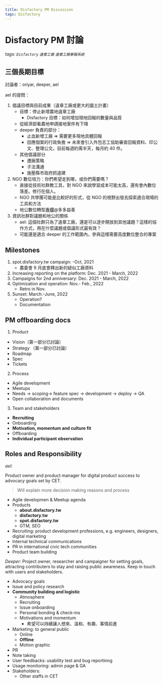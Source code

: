 ```yaml
---
title: Disfactory PM Discussion
tags: Disfactory
---
```

# Disfactory PM 討論

###### tags: `Disfactory` `違章工廠` `違章工廠舉報系統`

## 三個長期目標

討論者：oriyar, deeper, ael

ael 的提問：
1. 倡議目標與目前成果（違章工廠或更大的國土計畫）
    - 目標：停止新增農地違章工廠
        - Disfactory 目標：如何增加現地回報的數量與品質
    - 從經濟部看農地申請接地案件有下降
    - deeper 負責的部分：
        - 止血新增工廠 => 需要更多現地具體回報
        - 回應個案的行政負擔 => 未來會引入外包志工協助審查回報資料、印公文、整理公文。目前每週約需半天，每月約 40 件。
    - 其他倡議部分
        - 遷廠策略
        - 子法溝通
        - 施壓縣市政府抓違建
2. NGO 數位培力：你們希望走到哪，或你們需要嗎？
    - 直接從技術社群教工具，對 NGO 來說學習成本可能太高，還有會內數位落差。修行在個人。
    - NGO 共學團可能是比較好的形式，從 NGO 的視野出發去探索適合現場的工具和方法
    - 地公數位轉型[專欄](https://rightplus.org/2021/07/07/work-from-home/)@多多益善
5. 資訊社群對議題和地公的關係
    - ael: 這個社群只為了違章工廠，還是可以逐步開放到其他議題？這樣的協作方式，用在什麼議題或倡議形式最有效？
    - 可能還是適合 deeper 的工作範圍內，參與這樣需要高度數位整合的專案

## Milestones


1. spot.disfactory.tw campaign: -Oct, 2021
    - 農委會 9 月底會釋出新的疑似工廠資料
2. Increasing reporting on the platform: Dec. 2021 - March, 2022
3. Campaigns for 2nd anniversary: Dec. 2021 - March, 2022
4. Optimization and operation: Nov.- Feb., 2022
    - Retro in Nov.
5. Sunset: March.-June, 2022
    - Operation?
    - Documentation

## PM offboarding docs
1. Product
  - Vision（第一部分已討論）
  - Strategy （第一部分已討論）
  - Roadmap
  - Spec
  - Tickets
2. Process
  - Agile development
  - Meetups
  - Needs -> scoping-> feature spec -> development -> deploy -> QA
  - Open collaboration and documents
3. Team and stakeholders
  - **Recruiting**
  - Onboarding
  - **Motivation, momentum and culture fit**
  - Offboarding
  - **Individual participant observation**

## Roles and Responsibility


*ael:*

Product owner and product manager for digital product success to advocacy goals set by CET.
> Will explain more decision making reasons and process

- Agile developmen & Meetup agenda
- Products
    - **about.disfactory.tw**
    - **disfactory.tw**
    - **spot.disfactory.tw**
    - GTM, SEO
- Recruiting: product development professions, e.g. engineers, designers, digital marketing
- Internal technical communications
- PR in international civic tech communities
- Product team building


*Deeper:*
Project owner, researcher and campaigner for setting goals, attracting contributers to stay and raising public awareness. Keep in touch with users and stakeholders.

- Advocacy goals
- Issue and policy research
- **Community building and logistic**
    - Atmosphere
    - Recruiting
    - Issue onboarding
    - Personal bonding & check-ins
    - Motivations and momentum
        - 希望可以持續讓人想來、溫和、有趣、事情前進
- Marketing: to general public
    - Online
    - **Offline**
    - Motion graphic
- PR
- Note taking
- User feedbacks: usability test and bug reportinng
- Usage monitoring: admin page & GA
- Stakeholders: 
    - Other staffs in CET




